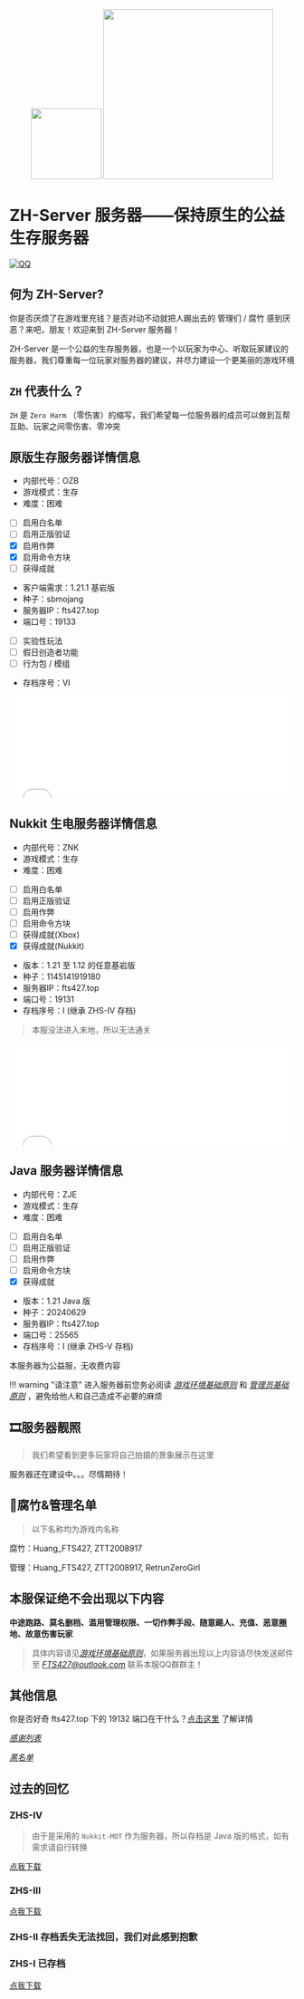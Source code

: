 <div align="center">
    <img width="125" src="\assets\ZHS\photos\ZH-Server.png">
    <img width="300" src="\assets\ZHS\photos\title.png">
</div>

# ZH-Server 服务器——保持原生的公益生存服务器

[![QQ](https://img.shields.io/badge/QQ-836052388-4169E1?style=for-the-badge&logoColor=white)](http://qm.qq.com/cgi-bin/qm/qr?_wv=1027&k=89oGlqOoovJVsXx_9cSg3ri8GNXr_rCs&authKey=SxgvNWIiXBx89Lb%2FvXyi2wQtFpzJetKtY44mAe3RfB2PHcdIzYeoP7C3HBjaI3gM&noverify=0&group_code=836052388)

## 何为 ZH-Server?

你是否厌烦了在游戏里充钱？是否对动不动就把人踢出去的 管理们 / 腐竹 感到厌恶？来吧，朋友！欢迎来到 ZH-Server 服务器！

ZH-Server 是一个公益的生存服务器，也是一个以玩家为中心、听取玩家建议的服务器，我们尊重每一位玩家对服务器的建议，并尽力建设一个更美丽的游戏环境

## `ZH` 代表什么？

`ZH` 是 `Zero Harm` （零伤害）的缩写，我们希望每一位服务器的成员可以做到互帮互助、玩家之间零伤害、零冲突

## 原版生存服务器详情信息

- 内部代号：OZB
- 游戏模式：生存
- 难度：困难
- [ ] 启用白名单
- [ ] 启用正版验证
- [x] 启用作弊
- [x] 启用命令方块
- [ ] 获得成就
- 客户端需求：1.21.1 基岩版
- 种子：sbmojang
- 服务器IP：fts427.top
- 端口号：19133
- [ ] 实验性玩法
- [ ] 假日创造者功能
- [ ] 行为包 / 模组
- 存档序号：VI

<iframe frameborder="no" border="0" marginwidth="0" marginheight="0" width="500px" height="180px" scrolling=no src="//motdbe.blackbe.work/iframe.html?ip=fts427.top&port=19133&dark=true"></iframe>

## Nukkit 生电服务器详情信息

- 内部代号：ZNK
- 游戏模式：生存
- 难度：困难
- [ ] 启用白名单
- [ ] 启用正版验证
- [ ] 启用作弊
- [ ] 启用命令方块
- [ ] 获得成就(Xbox)
- [x] 获得成就(Nukkit)
- 版本：1.21 至 1.12 的任意基岩版
- 种子：1145141919180
- 服务器IP：fts427.top
- 端口号：19131
- 存档序号：I (继承 ZHS-IV 存档)

> 本服没法进入末地，所以无法通关

<iframe frameborder="no" border="0" marginwidth="0" marginheight="0" width="500px" height="180px" scrolling=no src="//motdbe.blackbe.work/iframe.html?ip=fts427.top&port=19131&dark=true"></iframe>

## Java 服务器详情信息

- 内部代号：ZJE
- 游戏模式：生存
- 难度：困难
- [ ] 启用白名单
- [ ] 启用正版验证
- [ ] 启用作弊
- [ ] 启用命令方块
- [x] 获得成就
- 版本：1.21 Java 版
- 种子：20240629
- 服务器IP：fts427.top
- 端口号：25565
- 存档序号：I (继承 ZHS-V 存档)

本服务器为公益服，无收费内容

!!! warning "请注意"
    进入服务器前您务必阅读 [*游戏环境基础原则*](./gamimg_env.md) 和 [*管理员基础原则*](./op_rules.md) ，避免给他人和自己造成不必要的麻烦

## 🎞服务器靓照

> 我们希望看到更多玩家将自己拍摄的景象展示在这里

服务器还在建设中。。。尽情期待！

## 🧐腐竹&管理名单

> 以下名称均为游戏内名称

腐竹：Huang_FTS427,  ZTT2008917

管理：Huang_FTS427,  ZTT2008917,  RetrunZeroGirl

## 本服保证绝不会出现以下内容

**中途跑路、莫名删档、滥用管理权限、一切作弊手段、随意踢人、充值、恶意圈地、故意伤害玩家**

> 具体内容请见[*游戏环境基础原则*](./gamimg_env.md)，如果服务器出现以上内容请尽快发送邮件至 *<FTS427@outlook.com>* 联系本服QQ群群主！

## 其他信息

你是否好奇 fts427.top 下的 19132 端口在干什么？[点击这里](../blog/posts/240708.md) 了解详情

[*感谢列表*](./gaming_thx.md)

[*黑名单*](./no_play.md)

## 过去的回忆

### ZHS-IV

> 由于是采用的 `Nukkit-MOT` 作为服务器，所以存档是 Java 版的格式，如有需求请自行转换

[点我下载](https://cncncloud.com/s/yP5KRfz)

### ZHS-III

[点我下载](https://cncncloud.com/s/xk5JPu4)

### ZHS-II 存档丢失无法找回，我们对此感到抱歉

### ZHS-I 已存档

[点我下载](https://pan.huang1111.cn/s/W4Mkc3)
